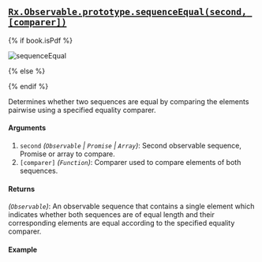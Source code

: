 ## [`Rx.Observable.prototype.sequenceEqual(second, [comparer])`](https://github.com/Reactive-Extensions/RxJS/blob/master/src/core/linq/observable/sequenceequal.js)

{% if book.isPdf %}

![sequenceEqual](http://reactivex.io/documentation/operators/images/sequenceEqual.png)

{% else %}

<rx-marbles key="sequenceEqual"></rx-marbles>

{% endif %}

Determines whether two sequences are equal by comparing the elements pairwise using a specified equality comparer.

#### Arguments
1. `second` *(`Observable` | `Promise` | `Array`)*:  Second observable sequence, Promise or array to compare.
2. `[comparer]` *(`Function`)*: Comparer used to compare elements of both sequences.
 
#### Returns
*(`Observable`)*: An observable sequence that contains a single element which indicates whether both sequences are of equal length and their corresponding elements are equal according to the specified equality comparer.   

#### Example

[](http://jsbin.com/feyos/1/embed?js,console)
